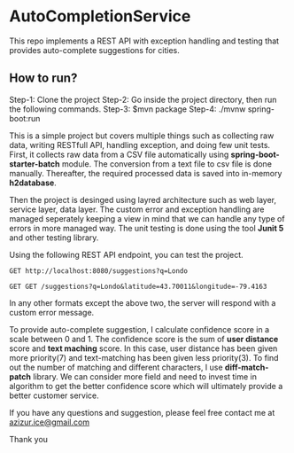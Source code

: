 # AutoCompletionService

This repo implements a REST API with exception handling and testing that provides auto-complete suggestions for cities.

## How to run?
Step-1: Clone the project
Step-2: Go inside the project directory, then run the following commands.
Step-3: $mvn package
Step-4: ./mvnw spring-boot:run


This is a simple project but covers multiple things such as collecting raw data, writing RESTfull API, handling exception, and doing few unit tests. First, it collects raw data from a CSV file automatically using **spring-boot-starter-batch** module. The conversion from a text file to csv file is done manually. Thereafter, the required processed data is saved into in-memory **h2database**.

Then the project is desinged using layred architecture such as web layer, service layer, data layer. The custom error and exception handling are managed seperately keeping a view in mind that we can handle any type of errors in more managed way. The unit testing is done using the tool **Junit 5** and other testing library.

Using the following REST API endpoint, you can test the project.

    GET http://localhost:8080/suggestions?q=Londo

    GET GET /suggestions?q=Londo&latitude=43.70011&longitude=-79.4163

In any other formats except the above two, the server will respond with a custom error message.

To provide auto-complete suggestion, I calculate confidence score in a scale between 0 and 1. The confidence score is the sum of **user distance** score and  **text maching** score. In this case, user distance has been given more priority(7) and text-matching has been given less priority(3). To find out the number of matching and different characters, I use **diff-match-patch** library. We can consider more field and need to invest time in algorithm to get the better confidence score which will ultimately provide a better customer service.  




If you have any questions and suggestion, please feel free contact me at azizur.ice@gmail.com

Thank you
